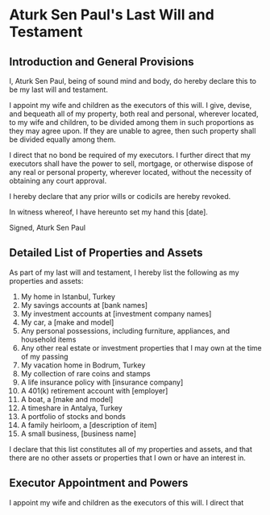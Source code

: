 # Aturk Sen Paul's Last Will and Testament

## Introduction and General Provisions

I, Aturk Sen Paul, being of sound mind and body, do hereby declare this to be my last will and testament.

I appoint my wife and children as the executors of this will. I give, devise, and bequeath all of my property, both real and personal, wherever located, to my wife and children, to be divided among them in such proportions as they may agree upon. If they are unable to agree, then such property shall be divided equally among them.

I direct that no bond be required of my executors. I further direct that my executors shall have the power to sell, mortgage, or otherwise dispose of any real or personal property, wherever located, without the necessity of obtaining any court approval.

I hereby declare that any prior wills or codicils are hereby revoked.

In witness whereof, I have hereunto set my hand this [date].

Signed,
Aturk Sen Paul

## Detailed List of Properties and Assets

As part of my last will and testament, I hereby list the following as my properties and assets:

1. My home in Istanbul, Turkey
2. My savings accounts at [bank names]
3. My investment accounts at [investment company names]
4. My car, a [make and model]
5. Any personal possessions, including furniture, appliances, and household items
6. Any other real estate or investment properties that I may own at the time of my passing
7. My vacation home in Bodrum, Turkey
8. My collection of rare coins and stamps
9. A life insurance policy with [insurance company]
10. A 401(k) retirement account with [employer]
11. A boat, a [make and model]
12. A timeshare in Antalya, Turkey
13. A portfolio of stocks and bonds
14. A family heirloom, a [description of item]
15. A small business, [business name]

I declare that this list constitutes all of my properties and assets, and that there are no other assets or properties that I own or have an interest in.

## Executor Appointment and Powers

I appoint my wife and children as the executors of this will. I direct that
